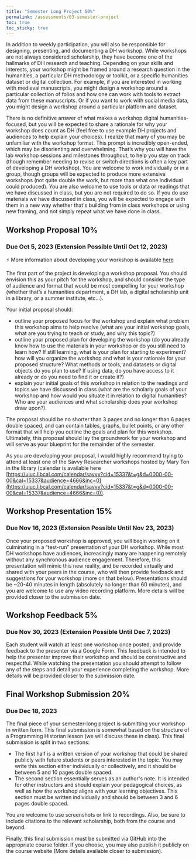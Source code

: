 ```yaml
---
title: "Semester Long Project 50%"
permalink: /assessments/03-semester-project
toc: true
toc_sticky: true
---
```


In addition to weekly participation, you will also be responsible for designing, presenting, and documenting a DH workshop. While workshops are not always considered scholarship, they have become one of the hallmarks of DH research and teaching. Depending on your skills and interests, your workshop might be framed around a research question in the humanities, a particular DH methodology or toolkit, or a specific humanities dataset or digital collection. For example, if you are interested in working with medieval manuscripts, you might design a workshop around a particular collection of folios and how one can work with tools to extract data from these manuscripts. Or if you want to work with social media data, you might design a workshop around a particular platform and dataset.

There is no definitive answer of what makes a workshop digital humanities-focused, but you will be expected to share a rationale for why your workshop does count as DH (feel free to use example DH projects and audiences to help explain your choices). I realize that many of you may be unfamiliar with the workshop format. This prompt is incredibly open-ended, which may be disorienting and overwhelming. That’s why you will have the lab workshop sessions and milestones throughout, to help you stay on track (though remember needing to revise or switch directions is often a key part of developing a DH workshop). You are welcome to work individually or in a group, though groups will be expected to produce more extensive workshops (not quite double the work, but more than what one individual could produced). You are also welcome to use tools or data or readings that we have discussed in class, but you are not required to do so. If you do use materials we have discussed in class, you will be expected to engage with them in a new way whether that's building from in class workshops or using new framing, and not simply repeat what we have done in class.


<h2 id="initial-proposal">Workshop Proposal 10%</h2>
<h3>Due Oct 5, 2023 (Extension Possible Until Oct 12, 2023)</h3>

<div class="notice--info">⚡️ More information about developing your workshop is available <a href="{{site.baseurl}}/resources/workshop-guidelines/">here</a></div>

The first part of the project is developing a workshop proposal. You should envision this as your pitch for the workshop, and should consider the type of audience and format that would be most compelling for your workshop (whether that’s a humanities department, a DH lab, a digital scholarship unit in a library, or a summer institute, etc…).

Your initial proposal should:

- outline your proposed focus for the workshop and explain what problem this workshop aims to help resolve (what are your initial workshop goals, what are you trying to teach or study, and why this topic?) 
- outline your proposed plan for developing the workshop (do you already know how to use the materials in your workshop or do you still need to learn how? If still learning, what is your plan for starting to experiment? how will you organize the workshop and what is your rationale for your proposed structure? What methods or tools, and datasets or digital objects do you plan to use? If using data, do you have access to it already or do you need to find it or create it?)
- explain your initial goals of this workshop in relation to the readings and topics we have discussed in class (what are the scholarly goals of your workshop and how would you situate it in relation to digital humanities? Who are your audiences and what scholarship does your workshop draw upon?).

The proposal should be no shorter than 3 pages and no longer than 6 pages double spaced, and can contain tables, graphs, bullet points, or any other format that will help you outline the goals and plan for this workshop. Ultimately, this proposal should lay the groundwork for your workshop and will serve as your blueprint for the remainder of the semester.

As you are developing your proposal, I would highly recommend trying to attend at least one of the Savvy Researcher workshops hosted by Mary Ton in the library (calendar is available here [https://uiuc.libcal.com/calendar/savvy?cid=15337&t=g&d=0000-00-00&cal=15337&audience=4666&inc=0](https://uiuc.libcal.com/calendar/savvy?cid=15337&t=g&d=0000-00-00&cal=15337&audience=4666&inc=0)).

<h2 id="workshop-presentation">Workshop Presentation 15%</h2> 
<h3>Due Nov 16, 2023 (Extension Possible Until Nov 23, 2023)</h3>

Once your proposed workshop is approved, you will begin working on it culminating in a “test-run” presentation of your DH workshop. While most DH workshops have audiences, increasingly many are happening remotely without any synchronous audience engagement. Therefore, this presentation will mimic this new reality, and be recorded virtually and shared with your peers in the course, who will then provide feedback and suggestions for your workshop (more on that below). Presentations should be ~20-40 minutes in length (absolutely no longer than 60 minutes), and you are welcome to use any video recording platform. More details will be provided closer to the submission date.

<h2 id="workshop-feedback">Workshop Feedback 5%</h2> 
<h3>Due Nov 30, 2023 (Extension Possible Until Dec 7, 2023)</h3>

Each student will watch at least one workshop once posted, and provide feedback to the presenter via a Google Form. This feedback is intended to help the presenter improve their workshop and should be constructive and respectful. While watching the presentation you should attempt to follow any of the steps and detail your experience completing the workshop.  More details will be provided closer to the submission date.

## Final Workshop Submission 20% 
<h3>Due Dec 18, 2023</h3>

The final piece of your semester-long project is submitting your workshop in written form. This final submission is somewhat based on the structure of a Programming Historian lesson (we will discuss these in class). This final submission is split in two sections: 

- The first half is a written version of your workshop that could be shared publicly with future students or peers interested in the topic.  You may write this section either individually or collectively, and it should be between 5 and 10 pages double spaced. 
- The second section essentially serves as an author's note. It is intended for other instructors and should explain your pedagogical choices, as well as how the workshop aligns with your learning objectives. This section must be written individually and should be between 3 and 6 pages double spaced.

You are welcome to use screenshots or link to recordings. Also, be sure to include citations to the relevant scholarship, both from the course and beyond.

Finally, this final submission must be submitted via GitHub into the appropriate course folder. If you choose, you may also publish it publicly on the course website (More details available closer to submission).

